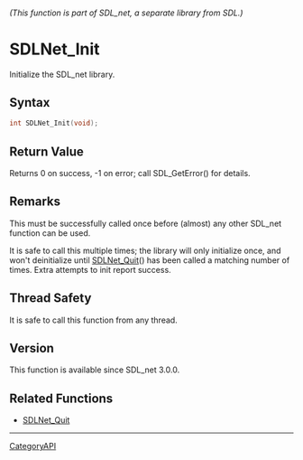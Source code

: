 ###### (This function is part of SDL_net, a separate library from SDL.)
# SDLNet_Init

Initialize the SDL_net library.

## Syntax

```c
int SDLNet_Init(void);

```

## Return Value

Returns 0 on success, -1 on error; call SDL_GetError() for details.

## Remarks

This must be successfully called once before (almost) any other SDL_net
function can be used.

It is safe to call this multiple times; the library will only initialize
once, and won't deinitialize until [SDLNet_Quit](SDLNet_Quit.md)() has been
called a matching number of times. Extra attempts to init report success.

## Thread Safety

It is safe to call this function from any thread.

## Version

This function is available since SDL_net 3.0.0.

## Related Functions

* [SDLNet_Quit](SDLNet_Quit.md)

----
[CategoryAPI](CategoryAPI.md)
